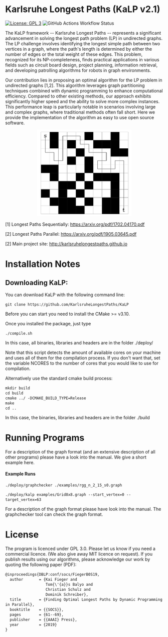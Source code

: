 Karlsruhe Longest Paths (KaLP v2.1)
=====
[![License: GPL 3](https://img.shields.io/badge/license-GPLv3-blue)]([https://opensource.org/licenses/GPL3](https://opensource.org/license/gpl-3-0/))
![GitHub Actions Workflow Status](https://img.shields.io/github/actions/workflow/status/KarlsruheLongestPaths/KaLP/c-cpp.yml)


The KaLP framework -- Karlsruhe Longest Paths -- represents a significant advancement in solving the longest path problem (LP) in undirected graphs. The LP challenge involves identifying the longest simple path between two vertices in a graph, where the path's length is determined by either the number of edges or the total weight of these edges. This problem, recognized for its NP-completeness, finds practical applications in various fields such as circuit board design, project planning, information retrieval, and developing patrolling algorithms for robots in graph environments.

Our contribution lies in proposing an optimal algorithm for the LP problem in undirected graphs [1,2]. This algorithm leverages graph partitioning techniques combined with dynamic programming to enhance computational efficiency. Compared to other existing methods, our approach exhibits significantly higher speed and the ability to solve more complex instances. This performance leap is particularly notable in scenarios involving large and complex graphs, where traditional methods often fall short. Here we provide the implementation of the algorithm as easy to use open source software.

<p align="center">
<img src="./img/lpath.png"
  alt="longest paths"
  width="301" height="275">
</p>

[1] Longest Paths Sequentially: https://arxiv.org/pdf/1702.04170.pdf

[2] Longest Paths Parallel: https://arxiv.org/pdf/1905.03645.pdf

[2] Main project site: http://karlsruhelongestpaths.github.io

Installation Notes
=====


## Downloading KaLP: 
You can download KaLP with the following command line:

```console
git clone https://github.com/KarlsruheLongestPaths/KaLP
```

Before you can start you need to install the CMake >= v3.10.

Once you installed the package, just type 
```console
./compile.sh 
```
In this case, all binaries, libraries and headers are in the folder ./deploy/ 

Note that this script detects the amount of available cores on your machine and uses all of them for the compilation process. If you don't want that, set the variable NCORES to the number of cores that you would like to use for compilation. 

Alternatively use the standard cmake build process:
```console 
mkdir build
cd build 
cmake ../ -DCMAKE_BUILD_TYPE=Release     
make 
cd ..
```
In this case, the binaries, libraries and headers are in the folder ./build 

Running Programs
=====

For a description of the graph format (and an extensive description of all other programs) please have a look into the manual. We give a short example here.

#### Example Runs
```console
./deploy/graphchecker ./examples/rgg_n_2_15_s0.graph 
```

```console
./deploy/kalp examples/Grid8x8.graph --start_vertex=0 --target_vertex=63
```
For a description of the graph format please have look into the manual. The graphchecker tool can check the graph format.

License
=====
The program is licenced under GPL 3.0. Please let us know if you need a commercial licence. (We also give away MIT licence on request).
If you publish results using our algorithms, please acknowledge our work by quoting the following paper (PDF):

````
@inproceedings{DBLP:conf/socs/FiegerB0S19,
  author       = {Kai Fieger and
                  Tom{\'{a}}s Balyo and
                  Christian Schulz and
                  Dominik Schreiber},
  title        = {Finding Optimal Longest Paths by Dynamic Programming in Parallel},
  booktitle    = {{SOCS}},
  pages        = {61--69},
  publisher    = {{AAAI} Press},
  year         = {2019}
}
````
